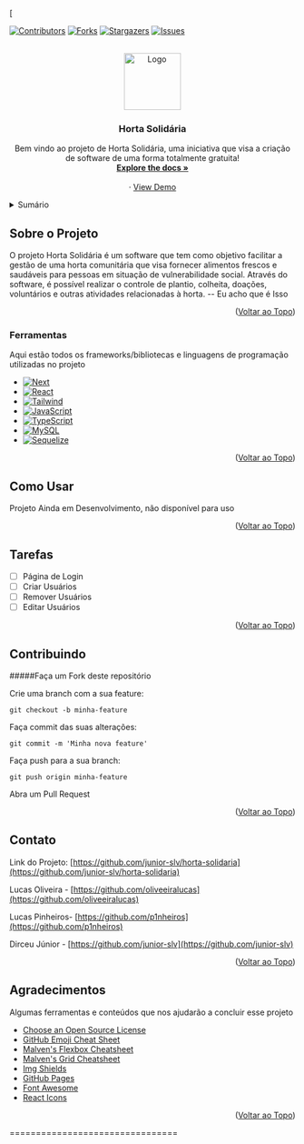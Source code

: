 [<!-- concluído -->
<a name="readme-top" id="readme-top"></a>

<!-- Concluído -->
[![Contributors][contributors-shield]][contributors-url]
[![Forks][forks-shield]][forks-url]
[![Stargazers][stars-shield]][stars-url]
[![Issues][issues-shield]][issues-url]


<!-- Concluído -->
<!-- PROJECT LOGO -->
<br />
<div align="center">
    <img src="https://cdn.v2v.net/1200x0/filters:still():format(jpeg):quality(80):fill(white,true)/ce1cb555-0410-4af3-b24a-46f4c10f9469.jpg?v=63718078157" alt="Logo" width="100" height="100">
  </a>

  <h3 align="center">Horta Solidária</h3>

  <p align="center">
    Bem vindo ao projeto de Horta Solidária, uma iniciativa que visa a criação de software de uma forma totalmente gratuita!
    <br />
    <a href="https://github.com/othneildrew/Best-README-Template"><strong>Explore the docs »</strong></a>
    <br />
    <br />
    ·
    <a href="https://github.com/junior-slv/horta-solidaria">View Demo</a>
  </p>
</div>

<!-- Concluído -->
<!-- TABLE OF CONTENTS -->
<details>
  <summary>Sumário</summary>
  <ol>
    <li>
      <a href="#Sobre-o-Projeto">Sobre o Projeto</a>
      <ul>
        <li><a href="#Ferramentas">Ferramentas</a></li>
      </ul>
    </li>
    <li>
      <a href="#getting-started">Utilizando o Projeto</a>
    </li>
    <li><a href="#usage">Como Usar</a></li>
    <li><a href="#roadmap">Roadmap</a></li>
    <li><a href="#contributing">Contribuidores</a></li>
    <li><a href="#contact">Contato</a></li>
    <li><a href="#acknowledgments">Agradecimentos</a></li>
  </ol>
</details>


<!-- ABOUT THE PROJECT -->
<p id="Sobre-o-Projeto"></>

## Sobre o Projeto

O projeto Horta Solidária é um software que tem como objetivo facilitar a gestão de uma horta comunitária que visa fornecer alimentos frescos e saudáveis para pessoas em situação de vulnerabilidade social. Através do software, é possível realizar o controle de plantio, colheita, doações, voluntários e outras atividades relacionadas à horta.
-- Eu acho que é Isso

<p align="right">(<a href="#readme-top">Voltar ao Topo</a>)</p>

<!-- FERRAMENTAS -->
<p id="Ferramentas"></>

### Ferramentas

Aqui estão todos os frameworks/bibliotecas e linguagens de programação utilizadas no projeto

* [![Next][Next.js]][Next-url]
* [![React][React.js]][React-url]
* [![Tailwind][Tailwind.js]][Tailwind-url]
* [![JavaScript][JavaScript.js]][JavaScript-url]
* [![TypeScript][TypeScript.js]][TypeScript-url]
* [![MySQL][MySQL.js]][MySQL-url]
* [![Sequelize][Sequelize.js]][Sequelize-url]

<p align="right">(<a href="#readme-top">Voltar ao Topo</a>)</p>

<p id="usage"></p>

<!-- USAGE EXAMPLES -->
## Como Usar

Projeto Ainda em Desenvolvimento, não disponível para uso

<p align="right">(<a href="#readme-top">Voltar ao Topo</a>)</p>


<p id="roadmap"></p>

<!-- ROADMAP -->
## Tarefas

- [ ] Página de Login
- [ ] Criar Usuários
- [ ] Remover Usuários
- [ ] Editar Usuários 

<p align="right">(<a href="#readme-top">Voltar ao Topo</a>)</p>


<p id="contributing"></p>

<!-- CONTRIBUTING -->
## Contribuindo

#####Faça um Fork deste repositório

Crie uma branch com a sua feature: 
```
git checkout -b minha-feature
```
Faça commit das suas alterações: 
```
git commit -m 'Minha nova feature'
```
Faça push para a sua branch: 
```
git push origin minha-feature
```
Abra um Pull Request
<p align="right">(<a href="#readme-top">Voltar ao Topo</a>)</p>

<p id="contact"></>
<!-- CONTACT -->

## Contato

Link do Projeto: [https://github.com/junior-slv/horta-solidaria](https://github.com/junior-slv/horta-solidaria)

Lucas Oliveira - [https://github.com/oliveeiralucas](https://github.com/oliveeiralucas)

Lucas Pinheiros- [https://github.com/p1nheiros](https://github.com/p1nheiros)

Dirceu Júnior - [https://github.com/junior-slv](https://github.com/junior-slv)

<p align="right">(<a href="#readme-top">Voltar ao Topo</a>)</p>


<p id="acknowledgements"></>
<!-- ACKNOWLEDGMENTS -->

## Agradecimentos

Algumas ferramentas e conteúdos que nos ajudarão a concluir esse projeto

* [Choose an Open Source License](https://choosealicense.com)
* [GitHub Emoji Cheat Sheet](https://www.webpagefx.com/tools/emoji-cheat-sheet)
* [Malven's Flexbox Cheatsheet](https://flexbox.malven.co/)
* [Malven's Grid Cheatsheet](https://grid.malven.co/)
* [Img Shields](https://shields.io)
* [GitHub Pages](https://pages.github.com)
* [Font Awesome](https://fontawesome.com)
* [React Icons](https://react-icons.github.io/react-icons/search)

<p align="right">(<a href="#readme-top">Voltar ao Topo</a>)</p>



<!-- MARKDOWN LINKS & IMAGES -->
[contributors-shield]: https://img.shields.io/github/contributors/junior-slv/horta-solidaria.svg?style=for-the-badge
[contributors-url]: https://github.com/junior-slv/horta-solidaria/graphs/contributors
[forks-shield]: https://img.shields.io/github/forks/junior-slv/horta-solidaria.svg?style=for-the-badge
[forks-url]: https://github.com/junior-slv/horta-solidaria/network/members
[stars-shield]: https://img.shields.io/github/stars/junior-slv/horta-solidaria.svg?style=for-the-badge
[stars-url]: https://github.com/junior-slv/horta-solidaria/stargazers
[issues-shield]: https://img.shields.io/github/issues/junior-slv/horta-solidaria.svg?style=for-the-badge
[issues-url]: https://github.com/junior-slv/horta-solidaria/issues
[Next.js]: https://img.shields.io/badge/next.js-000000?style=for-the-badge&logo=nextdotjs&logoColor=white
[Next-url]: https://nextjs.org/
[React.js]: https://img.shields.io/badge/React-20232A?style=for-the-badge&logo=react&logoColor=61DAFB
[React-url]: https://reactjs.org/
[JavaScript.js]: https://img.shields.io/badge/JavaScript-F7DF1E?style=for-the-badge&logo=javascript&logoColor=black
[JavaScript-url]: https://developer.mozilla.org/pt-BR/docs/Web/JavaScript
[TypeScript.js]: https://img.shields.io/badge/TypeScript-007ACC?style=for-the-badge&logo=typescript&logoColor=white
[TypeScript-url]: https://www.typescriptlang.org/
[Tailwind.js]: https://img.shields.io/badge/Tailwind_CSS-38B2AC?style=for-the-badge&logo=tailwind-css&logoColor=white
[Tailwind-url]: https://tailwindcss.com/
[MySQL.js]: https://img.shields.io/badge/MySQL-4479A1?style=for-the-badge&logo=mysql&logoColor=white
[MySQL-url]: https://www.mysql.com/
[Sequelize.js]: https://img.shields.io/badge/Sequelize-52B0E7?style=for-the-badge&logo=sequelize&logoColor=white
[Sequelize-url]: https://sequelize.org/
================================
